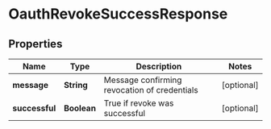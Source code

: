 

# OauthRevokeSuccessResponse


## Properties

| Name | Type | Description | Notes |
|------------ | ------------- | ------------- | -------------|
|**message** | **String** | Message confirming revocation of credentials |  [optional] |
|**successful** | **Boolean** | True if revoke was successful |  [optional] |



